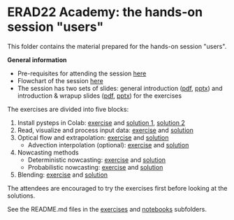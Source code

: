 # ERAD22 Academy: the hands-on session "users"

This folder contains the material prepared for the hands-on session "users".

**General information**

  * Pre-requisites for attending the session [here](https://github.com/pySTEPS/ERAD-nowcasting-course-2022/blob/hands-on-users/hands-on-session-users/prerequisites.md)
  * Flowchart of the session [here](https://github.com/pySTEPS/ERAD-nowcasting-course-2022/blob/main/hands-on-session-users/session_overview.pdf)
  * The session has two sets of slides: general introduction ([pdf](https://github.com/pySTEPS/ERAD-nowcasting-course-2022/tree/main/hands-on-session-users/slides/introduction.pdf), [pptx](https://github.com/pySTEPS/ERAD-nowcasting-course-2022/tree/main/hands-on-session-users/slides/introduction.pptx)) and introduction & wrapup slides ([pdf](https://github.com/pySTEPS/ERAD-nowcasting-course-2022/tree/main/hands-on-session-users/slides/exercises.pdf), [pptx](https://github.com/pySTEPS/ERAD-nowcasting-course-2022/tree/main/hands-on-session-users/slides/exercises.pptx)) for the exercises

The exercises are divided into five blocks:

1. Install pysteps in Colab: [exercise](https://github.com/pySTEPS/ERAD-nowcasting-course-2022/blob/main/hands-on-session-users/exercises/exercise_01_colab_setup.md) and [solution 1](https://github.com/pySTEPS/ERAD-nowcasting-course-2022/blob/main/hands-on-session-users/notebooks/block_01_setup_conda-colab.ipynb), [solution 2](https://github.com/pySTEPS/ERAD-nowcasting-course-2022/blob/main/hands-on-session-users/notebooks/block_01_setup_pip.ipynb)
2. Read, visualize and process input data: [exercise](https://github.com/pySTEPS/ERAD-nowcasting-course-2022/blob/main/hands-on-session-users/exercises/exercise_02_input_data.md) and [solution](https://github.com/pySTEPS/ERAD-nowcasting-course-2022/blob/main/hands-on-session-users/notebooks/block_02_input_data.ipynb)
3. Optical flow and extrapolation: [exercise](https://github.com/pySTEPS/ERAD-nowcasting-course-2022/blob/main/hands-on-session-users/exercises/exercise_03_optical_flow_and_extrapolation.md) and [solution](https://github.com/pySTEPS/ERAD-nowcasting-course-2022/blob/main/hands-on-session-users/notebooks/block_03_optical_flow_and_extrapolation.ipynb)
    * Advection interpolation (optional): [exercise](https://github.com/pySTEPS/ERAD-nowcasting-course-2022/blob/main/hands-on-session-users/exercises/exercise_03a_advection_interpolation.md) and [solution](https://github.com/pySTEPS/ERAD-nowcasting-course-2022/blob/main/hands-on-session-users/notebooks/block_03a_advection_interpolation.ipynb)
4. Nowcasting methods
    * Deterministic nowcasting: [exercise](https://github.com/pySTEPS/ERAD-nowcasting-course-2022/blob/main/hands-on-session-users/exercises/exercise_04_deterministic_nowcasting.md) and [solution](https://github.com/pySTEPS/ERAD-nowcasting-course-2022/blob/main/hands-on-session-users/notebooks/block_04_deterministic_nowcasts.ipynb)
    * Probabilistic nowcasting: [exercise](https://github.com/pySTEPS/ERAD-nowcasting-course-2022/blob/main/hands-on-session-users/exercises/exercise_04_probabilistic_nowcasting.md) and [solution](https://github.com/pySTEPS/ERAD-nowcasting-course-2022/blob/main/hands-on-session-users/notebooks/block_04_probabilistic_nowcasts.ipynb)
  5. Blending: [exercise](https://github.com/pySTEPS/ERAD-nowcasting-course-2022/blob/main/hands-on-session-users/exercises/exercise_05_blending.md) and [solution](https://github.com/pySTEPS/ERAD-nowcasting-course-2022/blob/main/hands-on-session-users/notebooks/block_05_blending.ipynb)

The attendees are encouraged to try the exercises first before looking at the solutions.

See the README.md files in the [exercises](https://github.com/pySTEPS/ERAD-nowcasting-course-2022/tree/main/hands-on-session-users/exercises) and [notebooks](https://github.com/pySTEPS/ERAD-nowcasting-course-2022/tree/main/hands-on-session-users/notebooks) subfolders.